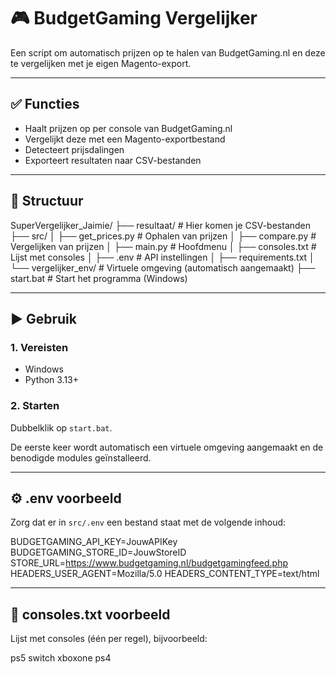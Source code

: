 # 🎮 BudgetGaming Vergelijker

Een script om automatisch prijzen op te halen van BudgetGaming.nl en deze te vergelijken met je eigen Magento-export.

---

## ✅ Functies

* Haalt prijzen op per console van BudgetGaming.nl
* Vergelijkt deze met een Magento-exportbestand
* Detecteert prijsdalingen
* Exporteert resultaten naar CSV-bestanden

---

## 📁 Structuur

SuperVergelijker_Jaimie/
├── resultaat/ # Hier komen je CSV-bestanden
├── src/
│ ├── get_prices.py # Ophalen van prijzen
│ ├── compare.py # Vergelijken van prijzen
│ ├── main.py # Hoofdmenu
│ ├── consoles.txt # Lijst met consoles
│ ├── .env # API instellingen
│ ├── requirements.txt
│ └── vergelijker_env/ # Virtuele omgeving (automatisch aangemaakt)
├── start.bat # Start het programma (Windows)


---

## ▶️ Gebruik

### 1. Vereisten

* Windows
* Python 3.13+

### 2. Starten

Dubbelklik op `start.bat`.

De eerste keer wordt automatisch een virtuele omgeving aangemaakt en de benodigde modules geïnstalleerd.

---

## ⚙️ .env voorbeeld

Zorg dat er in `src/.env` een bestand staat met de volgende inhoud:

BUDGETGAMING_API_KEY=JouwAPIKey
BUDGETGAMING_STORE_ID=JouwStoreID
STORE_URL=https://www.budgetgaming.nl/budgetgamingfeed.php
HEADERS_USER_AGENT=Mozilla/5.0
HEADERS_CONTENT_TYPE=text/html


---

## 📌 consoles.txt voorbeeld

Lijst met consoles (één per regel), bijvoorbeeld:

ps5
switch
xboxone
ps4